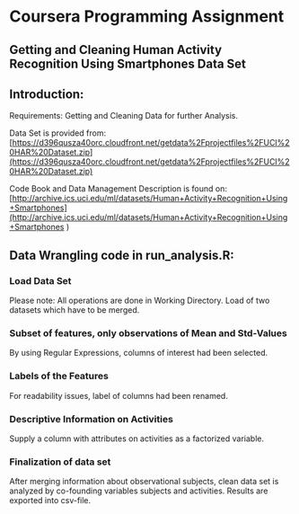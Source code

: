 #  Coursera Programming Assignment

## Getting and Cleaning Human Activity Recognition Using Smartphones Data Set

## Introduction:
Requirements: Getting and Cleaning Data for further Analysis. 

Data Set is provided from:
[https://d396qusza40orc.cloudfront.net/getdata%2Fprojectfiles%2FUCI%20HAR%20Dataset.zip](https://d396qusza40orc.cloudfront.net/getdata%2Fprojectfiles%2FUCI%20HAR%20Dataset.zip) 

Code Book and Data Management Description is found on:
[http://archive.ics.uci.edu/ml/datasets/Human+Activity+Recognition+Using+Smartphones](http://archive.ics.uci.edu/ml/datasets/Human+Activity+Recognition+Using+Smartphones )

## Data Wrangling code in run_analysis.R:
### Load Data Set
Please note: All operations are done in Working Directory. Load of two datasets which have to be merged.

### Subset of features, only observations of Mean and Std-Values
By using Regular Expressions, columns of interest had been selected. 

### Labels of the Features
For readability issues, label of columns had been renamed. 

### Descriptive Information on Activities
Supply a column with attributes on activities as a factorized variable. 

### Finalization of data set
After merging information about observational subjects, clean data set is analyzed by co-founding variables subjects and activities. Results are exported into csv-file. 
